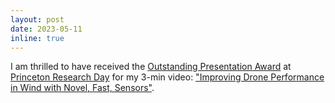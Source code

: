 ```yaml
---
layout: post
date: 2023-05-11
inline: true
---
```


I am thrilled to have received the [Outstanding Presentation Award](https://researchday.princeton.edu/present/awards/2023-award-winners) at [Princeton Research Day](https://researchday.princeton.edu/) for my 3-min video: ["Improving Drone Performance in Wind with Novel, Fast, Sensors"](https://mediacentral.princeton.edu/media/Improving+Drone+Performance+in+Wind+with+Novel%2C+Fast%2C+Sensors%2C+Nate+Simon%2C+GS++%282272842%29/1_vqpwimiz).